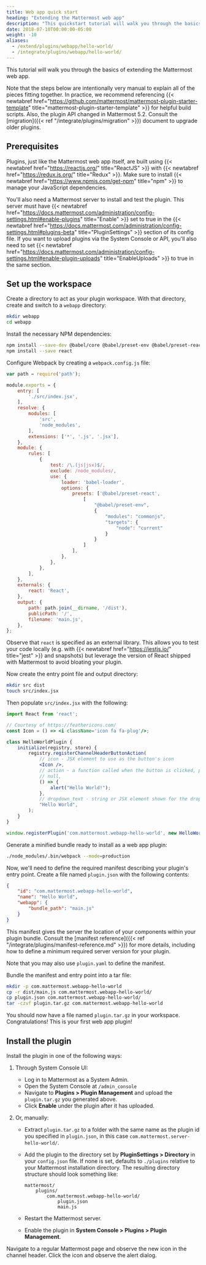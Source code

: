 ```yaml
---
title: Web app quick start
heading: "Extending the Mattermost web app"
description: "This quickstart tutorial will walk you through the basics of extending the Mattermost web app using plugins."
date: 2018-07-10T00:00:00-05:00
weight: -10
aliases:
  - /extend/plugins/webapp/hello-world/
  - /integrate/plugins/webapp/hello-world/
---
```


This tutorial will walk you through the basics of extending the Mattermost web app.

Note that the steps below are intentionally very manual to explain all of the pieces fitting together. In practice, we recommend referencing {{< newtabref href="https://github.com/mattermost/mattermost-plugin-starter-template" title="mattermost-plugin-starter-template" >}} for helpful build scripts. Also, the plugin API changed in Mattermost 5.2. Consult the [migration]({{< ref "/integrate/plugins/migration" >}}) document to upgrade older plugins.

## Prerequisites

Plugins, just like the Mattermost web app itself, are built using {{< newtabref href="https://reactjs.org/" title="ReactJS" >}} with {{< newtabref href="https://redux.js.org/" title="Redux" >}}. Make sure to install {{< newtabref href="https://www.npmjs.com/get-npm" title="npm" >}} to manage your JavaScript dependencies.

You'll also need a Mattermost server to install and test the plugin. This server must have {{< newtabref href="https://docs.mattermost.com/administration/config-settings.html#enable-plugins" title="Enable" >}} set to true in the {{< newtabref href="https://docs.mattermost.com/administration/config-settings.html#plugins-beta" title="PluginSettings" >}} section of its config file. If you want to upload plugins via the System Console or API, you'll also need to set {{< newtabref href="https://docs.mattermost.com/administration/config-settings.html#enable-plugin-uploads" title="EnableUploads" >}} to true in the same section.

## Set up the workspace

Create a directory to act as your plugin workspace. With that directory, create and switch to a `webapp` directory:

```bash
mkdir webapp
cd webapp
```

Install the necessary NPM dependencies:

```bash
npm install --save-dev @babel/core @babel/preset-env @babel/preset-react babel-loader webpack webpack-cli
npm install --save react
```

Configure Webpack by creating a `webpack.config.js` file:

```js
var path = require('path');

module.exports = {
    entry: [
        './src/index.jsx',
    ],
    resolve: {
        modules: [
            'src',
            'node_modules',
        ],
        extensions: ['*', '.js', '.jsx'],
    },
    module: {
        rules: [
            {
                test: /\.(js|jsx)$/,
                exclude: /node_modules/,
                use: {
                    loader: 'babel-loader',
                    options: {
                        presets: ['@babel/preset-react',
                            [
                                "@babel/preset-env",
                                {
                                    "modules": "commonjs",
                                    "targets": {
                                        "node": "current"
                                    }
                                }
                            ]
                        ],
                    },
                },
            },
        ],
    },
    externals: {
        react: 'React',
    },
    output: {
        path: path.join(__dirname, '/dist'),
        publicPath: '/',
        filename: 'main.js',
    },
};
```

Observe that `react` is specified as an external library. This allows you to test your code locally (e.g. with {{< newtabref href="https://jestjs.io/" title="jest" >}} and snapshots) but leverage the version of React shipped with Mattermost to avoid bloating your plugin.

Now create the entry point file and output directory:
```bash
mkdir src dist
touch src/index.jsx
```

Then populate `src/index.jsx` with the following:
```jsx
import React from 'react';

// Courtesy of https://feathericons.com/
const Icon = () => <i className='icon fa fa-plug'/>;

class HelloWorldPlugin {
    initialize(registry, store) {
        registry.registerChannelHeaderButtonAction(
            // icon - JSX element to use as the button's icon
            <Icon />,
            // action - a function called when the button is clicked, passed the channel and channel member as arguments
            // null,
            () => {
                alert("Hello World!");
            },
            // dropdown_text - string or JSX element shown for the dropdown button description
            "Hello World",
        );
    }
}

window.registerPlugin('com.mattermost.webapp-hello-world', new HelloWorldPlugin());
```

Generate a minified bundle ready to install as a web app plugin:

```bash
./node_modules/.bin/webpack --mode=production
```

Now, we'll need to define the required manifest describing your plugin's entry point. Create a file named `plugin.json` with the following contents:

```json
{
    "id": "com.mattermost.webapp-hello-world",
    "name": "Hello World",
    "webapp": {
        "bundle_path": "main.js"
    }
}
```

This manifest gives the server the location of your components within your plugin bundle. Consult the [manifest reference]({{< ref "/integrate/plugins/manifest-reference.md" >}}) for more details, including how to define a minimum required server version for your plugin.

Note that you may also use `plugin.yaml` to define the manifest.

Bundle the manifest and entry point into a tar file:

```bash
mkdir -p com.mattermost.webapp-hello-world
cp -r dist/main.js com.mattermost.webapp-hello-world/
cp plugin.json com.mattermost.webapp-hello-world/
tar -czvf plugin.tar.gz com.mattermost.webapp-hello-world
```

You should now have a file named `plugin.tar.gz` in your workspace. Congratulations! This is your first web app plugin!

## Install the plugin

Install the plugin in one of the following ways:

1) Through System Console UI:

    - Log in to Mattermost as a System Admin.
    - Open the System Console at `/admin_console`
    - Navigate to **Plugins > Plugin Management** and upload the `plugin.tar.gz` you generated above.
    - Click **Enable** under the plugin after it has uploaded.

2) Or, manually:

    - Extract `plugin.tar.gz` to a folder with the same name as the plugin id you specified in ``plugin.json``, in this case `com.mattermost.server-hello-world/`.
    - Add the plugin to the directory set by **PluginSettings > Directory** in your ``config.json`` file. If none is set, defaults to `./plugins` relative to your Mattermost installation directory. The resulting directory structure should look something like:

      ```
      mattermost/
          plugins/
              com.mattermost.webapp-hello-world/
                  plugin.json
                  main.js
      ```
    - Restart the Mattermost server.
    - Enable the plugin in **System Console > Plugins > Plugin Management**.

Navigate to a regular Mattermost page and observe the new icon in the channel header. Click the icon and observe the alert dialog.
